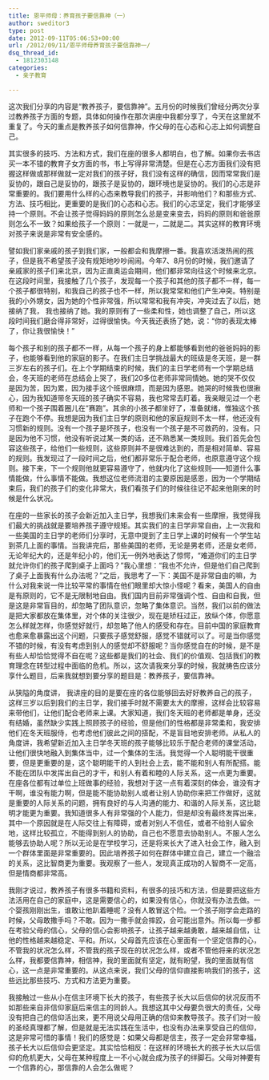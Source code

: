 ```yaml
---
title: 恩平师母：养育孩子要信靠神（一）
author: sweditor3
type: post
date: 2012-09-11T05:06:53+00:00
url: /2012/09/11/恩平师母养育孩子要信靠神一/
dsq_thread_id:
  - 1812303148
categories:
  - 亲子教育

---
```

这次我们分享的内容是“教养孩子，要信靠神”。五月份的时候我们曾经分两次分享过教养孩子方面的专题，具体如何操作在那次讲座中我都分享了，今天在这里就不重复了。今天的重点是教养孩子如何信靠神，作父母的在心态和心志上如何调整自己。

其实很多的技巧、方法和方式，我们在座的很多人都明白，也了解。如果你去书店买一本不错的教育子女方面的书，书上写得非常清楚。但是在心志方面我们没有把握这样做或那样做就一定对我们的孩子好，我们没有这样的确信，因而常常我们是妥协的，跟自己是妥协的，跟孩子是妥协的，跟环境也是妥协的。我们的心志是非常重要的。我们要用什么样的心态来教导我们的孩子，并影响他们？和那些方式、方法、技巧相比，更重要的是我们的心态和心志。我们的心志坚定，我们才能够坚持一个原则。不会让孩子觉得妈妈的原则怎么总是变来变去，妈妈的原则和爸爸原则怎么不一致？如果给孩子一个原则：一就是一，二就是二。其实这样的教育环境对孩子来说是非常有安全感的。

譬如我们家亲戚的孩子到我们家，一般都会和我摩擦一番。我喜欢活泼热闹的孩子，但是我不希望孩子没有规矩地吵吵闹闹。今年7、8月份的时候，我们邀请了亲戚家的孩子们来北京，因为正直奥运会期间，他们都非常向往这个时候来北京。在这段时间里，我接触了几个孩子，发现每一个孩子和其他的孩子都不一样，每一个孩子都很特别，和我自己的孩子也不一样，所以我常常和他们产生冲突。特别是我的小外甥女，因为她的个性非常强，所以常常和我有冲突，冲突过去了以后，她接纳了我， 我也接纳了她。我的原则有了一些柔和性，她也调整了自己，所以这段时间我们磨合得非常好，过得很愉快。今天我还表扬了她，说：“你的表现太棒了，你让我很愉快！”

每个孩子和别的孩子都不一样，从每一个孩子的身上都能够看到他的爸爸妈妈的影子，也能够看到他的家庭的影子。在我们主日学挑战最大的班级是冬天班，是一群三岁左右的孩子们。在上个学期结束的时候，我们的主日学老师有一个学期总结会，冬天班的老师在总结会上哭了，我们20多位老师非常同情她。她的哭不仅仅是因为苦，因为累，因为接手这个班很麻烦，而是因为感恩。她哭的时候我也很揪心，因为我知道带冬天班的孩子确实不容易，我也常常去盯着。我亲眼见过一个老师和一个孩子围着圈儿在“赛跑”。其余的小孩子都坐好了，准备就绪，惟独这个孩子在跑个不停。我想是因为我们主日学的原则和他的家庭规则不太一样，他还没有习惯新的规则。没有一个孩子是坏孩子，也没有一个孩子是不可救药的，没有。只是因为他不习惯，他没有听说过某一类的话，还不熟悉某一类规则。我们首先会包容这些孩子，给他们一些规则，这些原则并不是很难达到的，而是相对简单、容易的规则。我发现过了一段时间之后，他们都非常乐于配合老师，也原意遵守这个规则。接下来，下一个规则他就更容易遵守了，他就内化了这些规则——知道什么事情能做，什么事情不能做。我想这位老师流泪的主要原因是感恩，因为一个学期结束后，我们的孩子们的变化非常大，我们看孩子们的时候往往记不起来他刚来的时候是什么状况。

在座的一些家长的孩子会新近加入主日学，我想我们未来会有一些摩擦，我觉得我们最大的挑战就是要培养孩子遵守规矩。其实我们的主日学非常自由，上一次我和一些美国的主日学的老师们分享时，无意中提到了主日学上课的时候有一个学生站到茶几上面的事情。当我讲完后，那些美国的老师，无论是男老师，还是女老师，无论年纪大的，还是年纪小的，他们无一例外地表达了惊愕，“难道你们的主日学就允许你们的孩子爬到桌子上面吗？”我心里想：“我也不允许，但是他们自己爬到了桌子上面我有什么办法呢？”之后，我思考了一下：美国不是非常自由的嘛，为什么对我来说一件比较平常的事情在他们眼里却大惊小怪呢？看来，美国人的自由是有原则的，它不是无限制地自由。我们国内目前非常强调个性、自由和自我，但是这是非常盲目的，却忽略了团队意识，忽略了集体意识。当然，我们以前的做法是把大家都放在集体里，对个体的关注很少，现在是矫枉过正，放纵个体，你愿意怎么样就怎样，你感觉好就行，却忽略了他人的感受和存在。目前中国的家庭教育也愈来愈暴露出这个问题，只要孩子感觉舒服，感觉不错就可以了。可是当你感觉不错的时候，有没有考虑到别人的感觉却不舒服呢？当你感觉自在的时候，是不是有些人却恰恰觉得不自在呢？这些都是我们的社会、我们的价值观、包括我们的教育理念在转型过程中面临的危机。所以，这次请我来分享的时候，我就祷告应该分享什么题目，后来我就想到要分享的题目是：教养孩子，要信靠神。

从狭隘的角度讲， 我讲座的目的是要在座的各位能够回去好好教养自己的孩子，这样三岁以后到我们的主日学，我们接手时就不需要太大的摩擦，这样会比较容易来带他们，让他们配合老师来上课。大家知道，我们冬天班的老师都是单身，还没有结婚，虽然缺少实践上照顾孩子的经验，但是他们的性格都是非常柔和，我安排他们在冬天班服侍，也考虑他们彼此之间的搭配，不是盲目地安排老师。从私人的角度讲，我希望新近加入主日学冬天班的孩子能够比较乐于配合老师的课堂活动，让他们很快地融入到集体当中，过一个集体的生活。我觉得一个人聪明能干很重要，但是更重要的是，这个聪明能干的人到社会上去，能不能和别人有所配搭。能不能在团队中发挥出自己的才干，和别人有着和睦的人际关系，这一点更为重要。在座各位都有过单位上班做事的经验，我想对于这一点有着深刻的体会，谁没有才干啊，谁没有能力啊，但是能不能协助别人或者让别人协助你来把工作做好，这就是重要的人际关系的问题，拥有良好的与人沟通的能力、和谐的人际关系，这比聪明才能更为重要。我知道很多人有非常强的个人能力，但是却没有最终发挥出来，其中一个原因就是在人际交往上有障碍，或者对别人不信任，或者不给别人留余地，这样比较孤立，不能得到别人的协助，自己也不愿意去协助别人。不服人怎么能够去协助人呢？所以无论是在学校学习，还是将来长大了进入社会工作，融入到一个群体里面是非常重要的。因此培养孩子如何在群体中建立自己，建立一个融洽的关系，这比智商更为重要。我观察了一些人，发现真正成功的人智商不一定高，但是情商都非常高。

我刚才说过，教养孩子有很多书籍和资料，有很多的技巧和方法，但是要把这些方法活用在自己的家庭中，这是需要信心的，如果没有信心，你就没有办法去做。一个婴孩刚刚出生，谁敢让他趴着睡呢？没有人敢冒这个险。一个孩子刚学会走路的时候，父母敢撒手吗？不敢。因为一撒手就会摔跤，会可能出意外。所以每一步都在考验父母的信心，父母的信心会影响孩子，让孩子越来越勇敢，越来越自信，让他的性格越来越稳定、平和。所以，父母首先应该在心里面有一个坚定信靠的心，不管我的状况怎么样，不管我的孩子现在的状况怎么样，或者不管他将来的状况怎么样，我都要信靠神，相信神，我的里面就有坚定，就有盼望，我的里面就有信心，这一点是非常重要的。从这点来说，我们父母的信仰直接影响我们的孩子，这些远比那些技巧、方式和方法更为重要。

我接触过一些从小在信主环境下长大的孩子，有些孩子长大以后信仰的状况反而不如那些来自非信仰家庭后来信主的同龄人。我想这其中父母要负很大的责任，父母没有把自己的信仰活出来，更不用说父母用正确的信仰来教导孩子。孩子们对一般的圣经真理都了解，但是就是无法实践在生活中，也没有办法来享受自己的信仰，这是非常可惜的事情！我们的感觉是：如果父母都是信主，孩子一定会非常幸福，孩子长大以后信仰会更坚定。其实恰恰相反：在这样的环境长大的孩子长大以后信仰的危机更大，父母在某种程度上一不小心就会成为孩子的绊脚石。父母对神要有一个信靠的心，那信靠的人会怎么做呢？